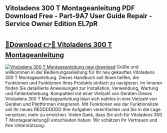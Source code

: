 ## Vitoladens 300 T Montageanleitung PDF Download Free - Part-9A7 User Guide Repair - Service Owner Edition EL7pR

# <h2><a href="http://df7who8.blite.top/?on=Vitoladens+300+T+Montageanleitung">🔗Download 👉🔴 Vitoladens 300 T Montageanleitung</a></h2>

[![Vitoladens 300 T Montageanleitung new download](https://i.imgur.com/lujVjoI.png)](http://df7who8.blite.top/?on=Vitoladens+300+T+Montageanleitung)
Grüße und willkommen in der Bedienungsanleitung für Ihr neu gekauftes Vitoladens 300 T Montageanleitung. Dieses Handbuch soll Ihnen helfen, die Funktionen und Funktionen Ihres Produkts einfach zu navigieren. Im Inneren finden Sie detaillierte Anweisungen zur Installation, Verwendung, Wartung und Fehlerbehebung. Kompatibel mit einer Vielzahl von Geräten Dieses Vitoladens 300 T Montageanleitung lässt sich nahtlos in eine Vielzahl von Geräten und Plattformen integrieren. Mit Funktionen wie der Funktionsliste soll Ihr neues REDDDDDDD Ihre Aufgaben vereinfachen und Sie in die Lage versetzen, mehr zu erreichen. Vielen Dank, dass Sie sich für Vitoladens 300 T MontageanleitungD entschieden haben. Wir schätzen Ihr Vertrauen und Ihre Unterstützung.
